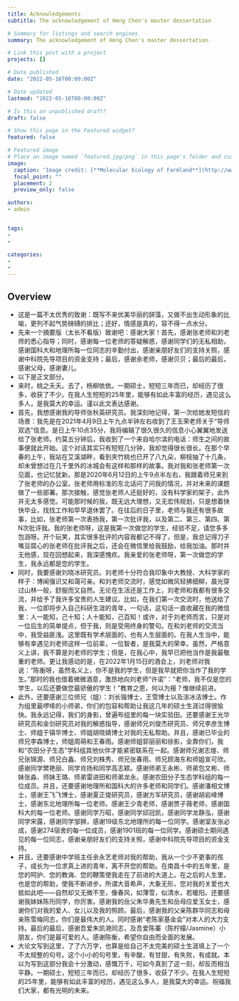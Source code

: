 ```yaml
---
title: Acknowledgements
subtitle: The acknowledgement of Heng Chen's master dessertation

# Summary for listings and search engines
summary: The acknowledgement of Heng Chen's master dessertation.

# Link this post with a project
projects: []

# Date published
date: "2022-05-16T00:00:00Z"

# Date updated
lastmod: "2022-05-16T00:00:00Z"

# Is this an unpublished draft?
draft: false

# Show this page in the Featured widget?
featured: false

# Featured image
# Place an image named `featured.jpg/png` in this page's folder and customize its options here.
image:
  caption: 'Image credit: [**Molecular Ecology of Farmland**](http://www.igahrb.cas.cn/rcjs/zg/index_89519.html?json=http://sourcedb.neigaehrb.cas.cn/zw/zjrc/202112/t20211201_6283887.json)'
  focal_point: ""
  placement: 2
  preview_only: false

authors:
- admin


tags:
- 
-

categories:
- 
- 
---
```


## Overview

- 这是一篇不太优秀的致谢：既写不来优美华丽的辞藻，又做不出生动形象的比喻，更列不起气势磅礴的排比；还好，情感是真的，容不得一点水分。
- 先来一个摘要版（太长不看版）致谢吧：感谢大家！首先，感谢张老师和刘老师的悉心指导；同时，感谢每一位老师的答疑解惑，感谢同学们的无私相助，感谢国科大和地理所每一位同志的辛勤付出，感谢亲朋好友们的支持关照，感谢中科院先导项目的资金支持；最后，感谢余老师，感谢贝贝；最后的最后，感谢父母，感谢妻儿。
- 以下是正文部分。
- 来时，桃之夭夭。去了，杨柳依依。一期硕士，短短三年而已，却经历了很多，收获了不少。在我人生短短的25年里，能够有如此丰富的经历，遇见这么多人，是我莫大的幸运。谨以此文表达感谢。
- 首先，我想感谢我的导师张秋英研究员。我深刻地记得，第一次给她发短信的场景：我先是在2021年4月9日上午九点半钟左右收到了王玉荣老师关于“导师双选”信息。是日上午10点35分，我将编辑了很久很久的信息小心翼翼地发送给了张老师。约莫五分钟后，我收到了一个来自哈尔滨的电话：师生之间的故事便就此开始。这个对话其实只有短短几分钟，我却觉得很长很长。在那个早春的上午，我站在艾溪湖畔，看到夹竹桃也已开了八九朵，柳枝抽了十几条，却未曾想过在几千里外的冰城会有这样和那样的故事。我对我和张老师第一次见面，也记忆犹新。那是2020年6月12日的上午9点半左右，我跟着师兄来到了张老师的办公室。张老师用标准的东北话问了问我的情况，并对未来的课题做了一些部署。那次接触，感觉张老师人还挺好的，没有科学家的架子，此外并无太多感觉。可能那时候的我，既无远大理想，又无宏伟规划，只是想着快快毕业，找找工作和早早退休罢了。在往后的日子里，老师与我还有很多故事，比如，张老师第一次表扬我，第一次批评我，以及第二、第三、第四、第N次批评我。我的张老师呀，这是我第一次做您的学生，经验不足，请您多多包涵呀。开个玩笑，其实很多批评的内容我都记不得了，但是，我总记得刀子嘴豆腐心的张老师在批评我之后，还会在微信里给我鼓励，给我加油。那时并无他感，现在回想起来，我深感愧疚。我亲爱的张老师呀，第一次做您的学生，我永远都是您的学生。
- 同时，我要感谢刘晓冰研究员。刘老师十分符合我印象中大教授、大科学家的样子：博闻强识又和蔼可亲。和刘老师交流时，感觉如微风轻拂细柳，晨光穿过山林一般，舒服而又自然。无论在生活还是工作上，刘老师和我都有很多交流，并给予了我许多宝贵的人生建议。比如，在我们第一次交流时，他送给了我，一位即将步入自己科研生涯的青年，一句话，这句话一直收藏在我的微信里：人一能知，己十知；人十能知，己百知！或许，对于刘老师而言，只是对一位后生的简单提点，但于我，则是受用终身的警句。在和刘老师的交流当中，我受益匪浅。这里既有学术层面的，也有人生层面的。在我人生当中，能够有幸遇见刘老师这样一位前辈，一位智者，是我莫大的荣幸。虽然，严格意义上讲，我不算是刘老师的学生；但是，在我心中，我早已把他当作是我最敬重的老师。更让我感动的是，在2022年1月15日的酒会上，刘老师对我说：“陈衡呀，虽然名义上，你不是我的学生，但是我早就把你当作了我的学生。”那时的我也借着微微酒意，激昂地向刘老师“许诺”：“老师，我不仅是您的学生，以后还要做您最骄傲的学生！”教育之恩，何以为报？惟继续前进。
- 此外，还要感谢三位师兄（姐）：刘长锴博士，王雪博士以及涂冰洁博士。作为组里最啰嗦的小师弟，你们的包容和帮助让我这几年的硕士生涯过得很愉快。我永远记得，我们的身影，曾遍布组里的每一块实验田。还要感谢王光华研究员和金剑研究员对我的解惑指导，感谢师兄刘俊杰研究员、师兄李彦生博士、师姐于镇华博士、师姐胡晓婧博士对我的无私帮助。并且，感谢已毕业的师兄李森博士，师姐周萌和王春雨。感谢师姐郭丽丽和徐影，全靠你们，我和“农田分子生态”学科组其他伙伴才能紧密联系在一起。感谢师兄谢志煌、师兄张锦源、师兄白鑫、师兄刘株秀、师兄张春雨、师兄顾海东和师姐宣可欣。感谢同学樊艳丽、同学肖扬和同学高志颖。感谢师弟王永彬、师弟包文彬、师妹张淼、师妹王璐、师弟雷进田和师弟龙永。感谢农田分子生态学科组的每一位成员。并且，还要感谢地理所和国科大的许多老师和同学们。感谢潘相文博士，感谢王飞飞博士，感谢夏正俊研究员，感谢方军研究员，感谢胡岩峰博士，感谢东北地理所每一位老师。感谢王少青老师，感谢贾子薇老师，感谢国科大的每一位老师。感谢同学万昭，感谢同学邱冠凯，感谢同学龙静泓，感谢同学宋露，感谢同学邹狮，感谢19级东北地理所的每一位同学。感谢室友张必成，感谢274宿舍的每一位成员，感谢1901班的每一位同学。感谢硕士期间遇见的每一位同志，感谢亲朋好友们的支持关照，感谢中科院先导项目的资金支持。
- 并且，还要感谢中学班主任余永艺老师对我的帮助，我从一个少不更事的孩子，成长为一位求真上进的青年，离不开您的帮助。在南昌十中的五年里，是您的呵护、您的教诲、您的鞭策使我走在了前进的大道上。在之后的人生里，也是您的帮助，使我不断进步。所谓大音希声，大象无形，您对我的关爱也大抵如此吧——自然却又无微不至，像春风，如薄雪，似清水，若暖阳。还要感谢我妹妹陈衎同学，你厉害。感谢我的岳父朱华勇先生和岳母应爱玉女士，感谢你们对我的爱人、女儿以及我的照顾。最后，感谢我的父亲陈群华同志和母亲陈雪梅同志，你们是最伟大的人。同时感谢“老陈家基金会”对本人的大力支持。最后的最后，感谢吾爱朱凯滟同志，及吾爱陈蓁（陈柠檬/Jasmine）小朋友，你们是最可爱的人。感谢陈衡，希望你自由而全面的发展。
- 大论文写到这里，了了六万字，也算是给自己不太完美的硕士生涯填上了一个不太规整的句号。这个小小的句号里，有辛酸，有甘甜，有失败，有成就。本以为写到这部分我会十分激动，感慨万千，可如今真到了这一刻，却反而相当平静。一期硕士，短短三年而已，却经历了很多，收获了不少。在我人生短短的25年里，能够有如此丰富的经历，遇见这么多人，是我莫大的幸运。祝福我们大家，都有光明的未来。

